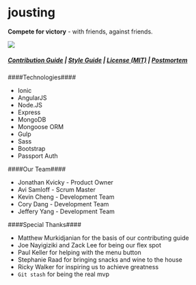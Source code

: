 # jousting 
__Compete for victory__ - with friends, against friends.

![](http://i.imgur.com/CfL4lFB.png)

##### [Contribution Guide](CONTRIBUTING.md) | [Style Guide](STYLE-GUIDE.md) | [License (MIT)](LICENSE.md) | [Postmortem](POSTMORTEM.md) #####

####Technologies####
- Ionic
- AngularJS
- Node.JS
- Express
- MongoDB
- Mongoose ORM
- Gulp
- Sass
- Bootstrap
- Passport Auth

####Our Team####
- Jonathan Kvicky - Product Owner
- Avi Samloff - Scrum Master
- Kevin Cheng - Development Team
- Cory Dang - Development Team
- Jeffery Yang - Development Team

####Special Thanks####
- Matthew Murkidjanian for the basis of our contributing guide
- Joe Nayigiziki and Zack Lee for being our flex spot
- Paul Keller for helping with the menu button
- Stephanie Raad for bringing snacks and wine to the house
- Ricky Walker for inspiring us to achieve greatness
- `Git stash` for being the real mvp
